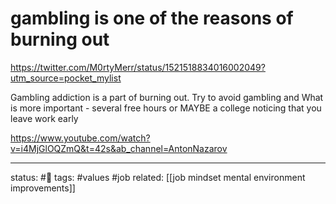 # gambling is one of the reasons of burning out
https://twitter.com/M0rtyMerr/status/1521518834016002049?utm_source=pocket_mylist

Gambling addiction is a part of burning out. Try to avoid gambling and 
What is more important - several free hours or MAYBE a college noticing that you leave work early


https://www.youtube.com/watch?v=i4MjGlOQZmQ&t=42s&ab_channel=AntonNazarov



---
status: #🌱
tags: #values #job
related: [[job mindset mental environment improvements]]